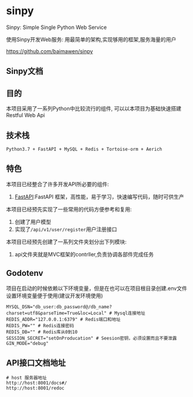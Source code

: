 # sinpy

Sinpy: Simple Single Python Web Service

使用Sinpy开发Web服务: 用最简单的架构,实现够用的框架,服务海量的用户

https://github.com/baimawen/sinpy

## Sinpy文档

## 目的

本项目采用了一系列Python中比较流行的组件, 可以以本项目为基础快速搭建Restful Web Api

## 技术栈
```Python3.7 + FastAPI + MySQL + Redis + Tortoise-orm + Aerich```

## 特色
本项目已经整合了许多开发API所必要的组件:

1. [FastAPI](https://github.com/tiangolo/fastapi):FastAPI 框架，高性能，易于学习，快速编写代码，随时可供生产


本项目已经预先实现了一些常用的代码方便参考和复用:

1. 创建了用户模型
2. 实现了```/api/v1/user/register```用户注册接口

本项目已经预先创建了一系列文件夹划分出下列模块:

1. api文件夹就是MVC框架的contrller,负责协调各部件完成任务

## Godotenv

项目在启动的时候依赖以下环境变量，但是在也可以在项目根目录创建.env文件设置环境变量便于使用(建议开发环境使用)

```shell
MYSQL_DSN="db_user:db_password@/db_name?charset=utf8&parseTime=True&loc=Local" # Mysql连接地址
REDIS_ADDR="127.0.0.1:6379" # Redis端口和地址
REDIS_PW="" # Redis连接密码
REDIS_DB="" # Redis库从0到10
SESSION_SECRET="setOnProducation" # Seesion密钥，必须设置而且不要泄露
GIN_MODE="debug"
```

## API接口文档地址

```
# host 服务器地址
http://host:8001/docs#/
http://host:8001/redoc
```

